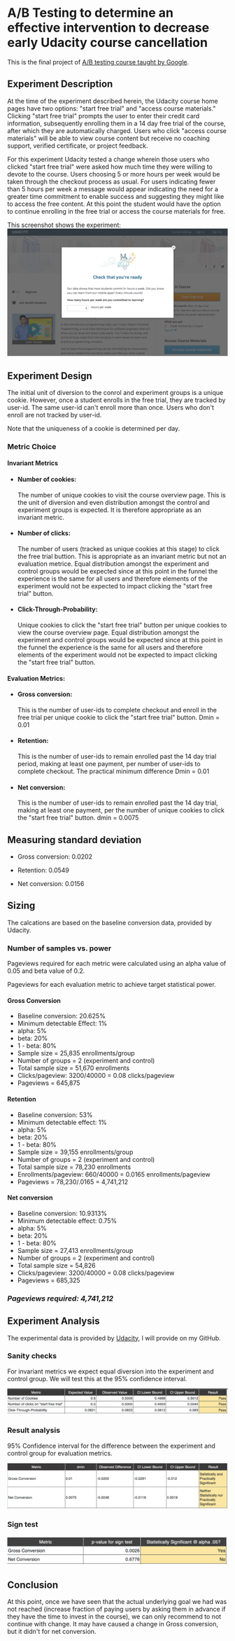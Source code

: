 # A/B Testing to determine an effective intervention to decrease early Udacity course cancellation

This is the final project of [A/B testing course taught by Google](https://www.udacity.com/course/ab-testing--ud257). 

## Experiment Description
At the time of the experiment described herein, the Udacity course home pages have two options: "start free trial" and "access course materials." Clicking "start free trial" prompts the user to enter their credit card information, subsequently enrolling them in a 14 day free trial of the course, after which they are automatically charged. Users who click "access course materials" will be able to view course content but receive no coaching support, verified certificate, or project feedback.

For this experiment Udacity tested a change wherein those users who clicked "start free trial" were asked how much time they were willing to devote to the course. Users choosing 5 or more hours per week would be taken through the checkout process as usual. For users indicating fewer than 5 hours per week a message would appear indicating the need for a greater time commitment to enable success and suggesting they might like to access the free content. At this point the student would have the option to continue enrolling in the free trial or access the course materials for free.

This screenshot shows the experiment:
![Image](https://github.com/miayuxin/udacity-ab-testing/blob/master/Image/Experiment%20Screenshot.png)


## Experiment Design
The initial unit of diversion to the conrol and experiment groups is a unique cookie. However, once a student enrolls in the free trial, they are tracked by user-id. The same user-id can't enroll more than once. Users who don't enroll are not tracked by user-id. 

Note that the uniqueness of a cookie is determined per day.

### Metric Choice

#### Invariant Metrics

- #### Number of cookies: 
  The number of unique cookies to visit the course overview page. This is the unit of diversion and even distribution amongst the control and experiment groups is expected. It is therefore appropriate as an invariant metric.


- #### Number of clicks: 
  The number of users (tracked as unique cookies at this stage) to click the free trial buttion. This is appropriate as an invariant metric but not an evaluation metrice. Equal distribution amongst the experiment and control groups would be expected since at this point in the funnel the experience is the same for all users and therefore elements of the experiment would not be expected to impact clicking the "start free trial" button.

- #### Click-Through-Probability: 
  Unique cookies to click the "start free trial" button per unique cookies to view the course overview page. Equal distribution amongst the experiment and control groups would be expected since at this point in the funnel the experience is the same for all users and therefore elements of the experiment would not be expected to impact clicking the "start free trial" button.

#### Evaluation Metrics:

- #### Gross conversion: 
  This is the number of user-ids to complete checkout and enroll in the free trial per unique cookie to click the "start free trial"  button. Dmin = 0.01
  
- #### Retention:  
  This is the number of user-ids to remain enrolled past the 14 day trial period, making at least one payment, per number of user-ids to complete checkout. The practical minimum difference Dmin = 0.01
  
- #### Net conversion:
  
  This is the number of user-ids to remain enrolled past the 14 day trial, making at least one payment, per the number of unique cookies to click the "start free trial" button. dmin = 0.0075

## Measuring standard deviation

- Gross conversion:	0.0202

- Retention: 0.0549

- Net conversion: 0.0156


## Sizing

The calcations are based on the baseline conversion data, provided by Udacity. 

### Number of samples vs. power
Pageviews required for each metric were calculated using an alpha value of 0.05 and beta value of 0.2.

Pageviews for each evaluation metric to achieve target statistical power.

#### Gross Conversion

- Baseline conversion: 20.625%
- Minimum detectable Effect: 1%
- alpha: 5%
- beta: 20%
- 1 - beta: 80%
- Sample size = 25,835 enrollments/group
- Number of groups = 2 (experiment and control)
- Total sample size = 51,670 enrollments
- Clicks/pageview: 3200/40000 = 0.08 clicks/pageview
- Pageviews = 645,875

#### Retention

- Baseline conversion: 53%
- Minimum detectable effect: 1%
- alpha: 5%
- beta: 20%
- 1 - beta: 80%
- Sample size = 39,155 enrollments/group
- Number of groups = 2 (experiment and control)
- Total sample size = 78,230 enrollments
- Enrollments/pageview: 660/40000 = 0.0165 enrollments/pageview
- Pageviews = 78,230/.0165 = 4,741,212

#### Net conversion

- Baseline conversion: 10.9313%
- Minimum detectable effect: 0.75%
- alpha: 5%
- beta: 20%
- 1 - beta: 80%
- Sample size = 27,413 enrollments/group
- Number of groups = 2 (experiment and control)
- Total sample size = 54,826
- Clicks/pageview: 3200/40000 = 0.08 clicks/pageview
- Pageviews = 685,325

### *Pageviews required: 4,741,212*

## Experiment Analysis

The experimental data is provided by [Udacity](https://github.com/miayuxin/udacity-ab-testing/tree/master/Data), I will provide on my GitHub. 

### Sanity checks

For invariant metrics we expect equal diversion into the experiment and control group. We will test this at the 95% confidence interval.

![Image](https://github.com/miayuxin/udacity-ab-testing/blob/master/Image/Sanity%20check.png)

### Result analysis

95% Confidence interval for the difference between the experiment and control group for evaluation metrics.

![Image](https://github.com/miayuxin/udacity-ab-testing/blob/master/Image/Result.png)

### Sign test

![Image](https://github.com/miayuxin/udacity-ab-testing/blob/master/Image/Sign%20test.png)

## Conclusion 

At this point, once we have seen that the actual underlying goal we had was not reached (increase fraction of paying users by asking them in advance if they have the time to invest in the course), we can only recommend to not continue with change. It may have caused a change in Gross conversion, but it didn't for net conversion.


